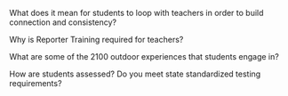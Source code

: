 What does it mean for students to loop with teachers in order to build connection and consistency?</p>  <p>Why is Reporter Training required for teachers?

What are some of the 2100 outdoor experiences that students engage in?

How are students assessed? Do you meet state standardized testing requirements?